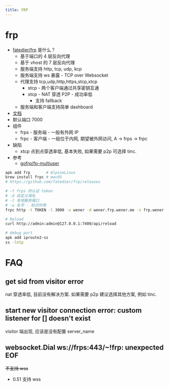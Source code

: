 ```yaml
---
title: FRP
---
```


# frp

- [fatedier/frp](https://github.com/fatedier/frp) 是什么？
  - 基于端口的 4 层反向代理
  - 基于 vhost 的 7 层反向代理
  - 服务端支持 http, tcp, udp, kcp
  - 服务端支持 ws 暴露 - TCP over Websocket
  - 代理支持 tcp,udp,http,https,stcp,xtcp
    - stcp - 两个客户端通过共享密钥互通
    - xtcp - NAT 穿透 P2P - 成功率低
      - 支持 fallback
  - 服务端和客户端支持简单 dashboard
- [文档](https://gofrp.org/docs/)
- 默认端口 7000
- 组件
  - frps - 服务端 - 一般有外网 IP
  - frpc - 客户端 - 一般位于内网, 期望被外网访问, A -> frps -> frpc
- 缺陷
  - xtcp 点到点穿透率低, 基本失败, 如果需要 p2p 可选择 tinc.
- 参考
  - [gofrp/fp-multiuser](https://github.com/gofrp/fp-multiuser)

```bash
apk add frp       # AlpineLinux
brew install frpc # macOS
# https://github.com/fatedier/frp/releases

# -t frps 的认证 token
# -d 自定义域名
# -l 本地服务端口
# -u 名字 - 标识作用
frpc http -t TOKEN -l 3000 -u wener -d wener.frp.wener.me -s frp.wener.me:80 -uc -ue -p websocket

# Reload
curl http://admin:admin@127.0.0.1:7400/api/reload

# debug port
apk add iproute2-ss
ss -lntp
```

# FAQ

## get sid from visitor error

nat 穿透率低, 目前没有解决方案. 如果需要 p2p 建议选择其他方案, 例如 tinc.

## start new visitor connection error: custom listener for [] doesn't exist

visitor 端出现, 应该是没有配置 server_name

## websocket.Dial ws://frps:443/~!frp: unexpected EOF

~~不支持 wss~~

- 0.51 支持 wss
